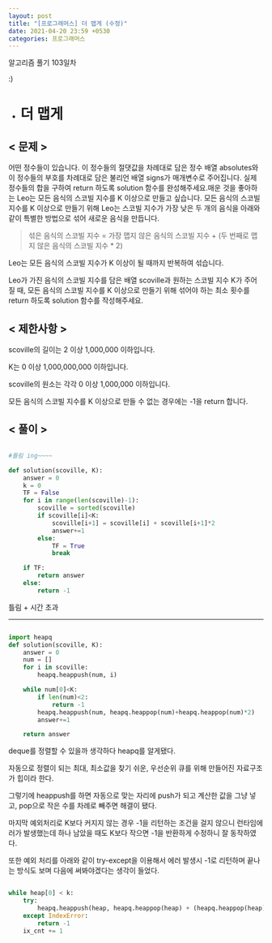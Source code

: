 ```yaml
---
layout: post
title: "[프로그래머스] 더 맵게 (수정)"
date: 2021-04-20 23:59 +0530
categories: 프로그래머스
---
```


알고리즘 풀기 103일차

:)

- # 더 맵게

## < 문제 >

어떤 정수들이 있습니다. 이 정수들의 절댓값을 차례대로 담은 정수 배열 absolutes와 이 정수들의 부호를 차례대로 담은 불리언 배열 signs가 매개변수로 주어집니다. 실제 정수들의 합을 구하여 return 하도록 solution 함수를 완성해주세요.매운 것을 좋아하는 Leo는 모든 음식의 스코빌 지수를 K 이상으로 만들고 싶습니다. 모든 음식의 스코빌 지수를 K 이상으로 만들기 위해 Leo는 스코빌 지수가 가장 낮은 두 개의 음식을 아래와 같이 특별한 방법으로 섞어 새로운 음식을 만듭니다.

> 섞은 음식의 스코빌 지수 = 가장 맵지 않은 음식의 스코빌 지수 + (두 번째로 맵지 않은 음식의 스코빌 지수 \* 2)

Leo는 모든 음식의 스코빌 지수가 K 이상이 될 때까지 반복하여 섞습니다.

Leo가 가진 음식의 스코빌 지수를 담은 배열 scoville과 원하는 스코빌 지수 K가 주어질 때, 모든 음식의 스코빌 지수를 K 이상으로 만들기 위해 섞어야 하는 최소 횟수를 return 하도록 solution 함수를 작성해주세요.

## < 제한사항 >

scoville의 길이는 2 이상 1,000,000 이하입니다.

K는 0 이상 1,000,000,000 이하입니다.

scoville의 원소는 각각 0 이상 1,000,000 이하입니다.

모든 음식의 스코빌 지수를 K 이상으로 만들 수 없는 경우에는 -1을 return 합니다.

## < 풀이 >

```python

#틀림 ing~~~~

def solution(scoville, K):
    answer = 0
    k = 0
    TF = False
    for i in range(len(scoville)-1):
        scoville = sorted(scoville)
        if scoville[i]<K:
            scoville[i+1] = scoville[i] + scoville[i+1]*2
            answer+=1
        else:
            TF = True
            break

    if TF:
        return answer
    else:
        return -1

```

틀림 + 시간 초과

---

```python

import heapq
def solution(scoville, K):
    answer = 0
    num = []
    for i in scoville:
        heapq.heappush(num, i)

    while num[0]<K:
        if len(num)<2:
            return -1
        heapq.heappush(num, heapq.heappop(num)+heapq.heappop(num)*2)
        answer+=1

    return answer

```

deque를 정렬할 수 있을까 생각하다 heapq를 알게됐다.

자동으로 정렬이 되는 최대, 최소값을 찾기 쉬운, 우선순위 큐를 위해 만들어진 자료구조가 힙이라 한다.

그렇기에 heappush를 하면 자동으로 맞는 자리에 push가 되고 계산한 값을 그냥 넣고, pop으로 작은 수를 차례로 빼주면 해결이 됐다.

마지막 예외처리로 K보다 커지지 않는 경우 -1을 리턴하는 조건을 걸지 않으니 런타임에러가 발생했는데 하나 남았을 때도 K보다 작으면 -1을 반환하게 수정하니 잘 동작하였다.

또한 예외 처리를 아래와 같이 try-except을 이용해서 에러 발생시 -1로 리턴하며 끝나는 방식도 보며 다음에 써봐야겠다는 생각이 들었다.

```python

while heap[0] < k:
    try:
        heapq.heappush(heap, heapq.heappop(heap) + (heapq.heappop(heap) * 2))
    except IndexError:
        return -1
    ix_cnt += 1

```
